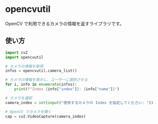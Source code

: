 # opencvutil

OpenCV で利用できるカメラの情報を返すライブラリです。

## 使い方

```python
import cv2
import opencvutil

# カメラの情報を取得
infos = opencvutil.camera_list()

# カメラの情報を表示し、ユーザーに選択させる
for i, info in enumerate(infos):
    print(f"Index {info["index"]}: {info["name"]}")

# カメラを選択
camera_index = int(input("使用するカメラの Index を指定してください: "))

# OpenCV でカメラを開く
cap = cv2.VideoCapture(camera_index)
```
